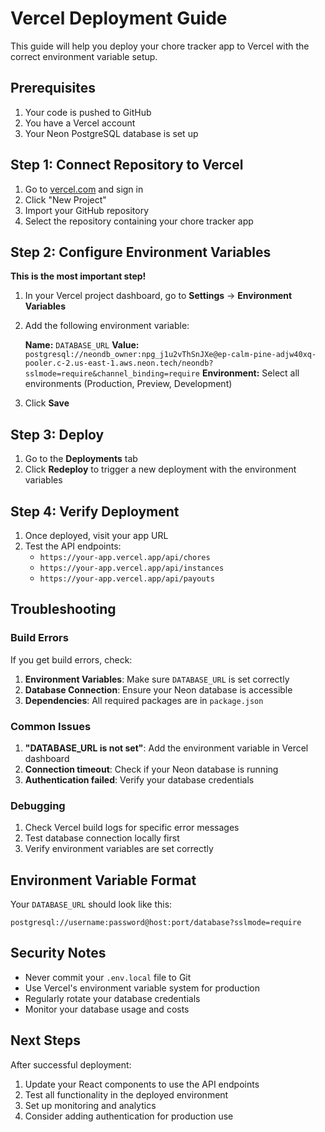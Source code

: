 # Vercel Deployment Guide

This guide will help you deploy your chore tracker app to Vercel with the correct environment variable setup.

## Prerequisites

1. Your code is pushed to GitHub
2. You have a Vercel account
3. Your Neon PostgreSQL database is set up

## Step 1: Connect Repository to Vercel

1. Go to [vercel.com](https://vercel.com) and sign in
2. Click "New Project"
3. Import your GitHub repository
4. Select the repository containing your chore tracker app

## Step 2: Configure Environment Variables

**This is the most important step!**

1. In your Vercel project dashboard, go to **Settings** → **Environment Variables**
2. Add the following environment variable:

   **Name:** `DATABASE_URL`
   **Value:** `postgresql://neondb_owner:npg_j1u2vThSnJXe@ep-calm-pine-adjw40xq-pooler.c-2.us-east-1.aws.neon.tech/neondb?sslmode=require&channel_binding=require`
   **Environment:** Select all environments (Production, Preview, Development)

3. Click **Save**

## Step 3: Deploy

1. Go to the **Deployments** tab
2. Click **Redeploy** to trigger a new deployment with the environment variables

## Step 4: Verify Deployment

1. Once deployed, visit your app URL
2. Test the API endpoints:
   - `https://your-app.vercel.app/api/chores`
   - `https://your-app.vercel.app/api/instances`
   - `https://your-app.vercel.app/api/payouts`

## Troubleshooting

### Build Errors

If you get build errors, check:

1. **Environment Variables**: Make sure `DATABASE_URL` is set correctly
2. **Database Connection**: Ensure your Neon database is accessible
3. **Dependencies**: All required packages are in `package.json`

### Common Issues

1. **"DATABASE_URL is not set"**: Add the environment variable in Vercel dashboard
2. **Connection timeout**: Check if your Neon database is running
3. **Authentication failed**: Verify your database credentials

### Debugging

1. Check Vercel build logs for specific error messages
2. Test database connection locally first
3. Verify environment variables are set correctly

## Environment Variable Format

Your `DATABASE_URL` should look like this:
```
postgresql://username:password@host:port/database?sslmode=require
```

## Security Notes

- Never commit your `.env.local` file to Git
- Use Vercel's environment variable system for production
- Regularly rotate your database credentials
- Monitor your database usage and costs

## Next Steps

After successful deployment:

1. Update your React components to use the API endpoints
2. Test all functionality in the deployed environment
3. Set up monitoring and analytics
4. Consider adding authentication for production use
